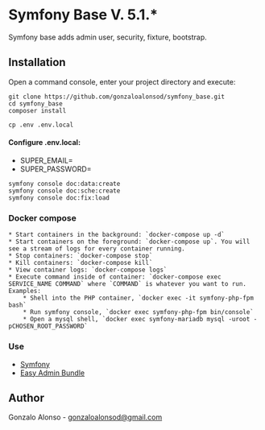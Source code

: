 # Symfony Base V. 5.1.*

Symfony base adds admin user, security, fixture, bootstrap.

## Installation

Open a command console, enter your project directory and execute:

```console
git clone https://github.com/gonzaloalonsod/symfony_base.git
cd symfony_base
composer install
```

```console
cp .env .env.local
```

#### Configure .env.local:
- SUPER_EMAIL=
- SUPER_PASSWORD=

```console
symfony console doc:data:create
symfony console doc:sche:create
symfony console doc:fix:load
```
### Docker compose

    * Start containers in the background: `docker-compose up -d`
    * Start containers on the foreground: `docker-compose up`. You will see a stream of logs for every container running.
    * Stop containers: `docker-compose stop`
    * Kill containers: `docker-compose kill`
    * View container logs: `docker-compose logs`
    * Execute command inside of container: `docker-compose exec SERVICE_NAME COMMAND` where `COMMAND` is whatever you want to run. Examples:
        * Shell into the PHP container, `docker exec -it symfony-php-fpm bash`
        * Run symfony console, `docker exec symfony-php-fpm bin/console`
        * Open a mysql shell, `docker exec symfony-mariadb mysql -uroot -pCHOSEN_ROOT_PASSWORD`

### Use
- [Symfony](https://symfony.com)
- [Easy Admin Bundle](https://symfony.com/doc/master/bundles/EasyAdminBundle/index.html)

## Author
Gonzalo Alonso - gonzaloalonsod@gmail.com
